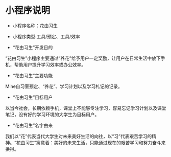 # 小程序说明
- 小程序名称：花由习生
- 小程序类型:工具/预定、工具/效率

- “花由习生”开发目的

“花由习生”小程序主要通过“养花”给予用户一定奖励，让用户在日常生活中放下手机，帮助用户提升学习效率或办公效率。

- “花由习生”主要功能

Mine自习室预定、“养花”、学习计划以及学习札记的记录。

- “花由习生”目标用户

以当今社会，长期依赖手机，课堂上不能够专注学习，容易忘记学习计划以及课堂笔记，没有好的学习环境的大学生为目标用户。

- “花由习生”名字由来

我们以“花”代表当代大学生对未来美好生活的向往，以“习”代表艰苦学习的精神。“花由习生”寓意着：美好的未来生活，只能通过现在的艰苦学习和努力奋斗来换得。 
